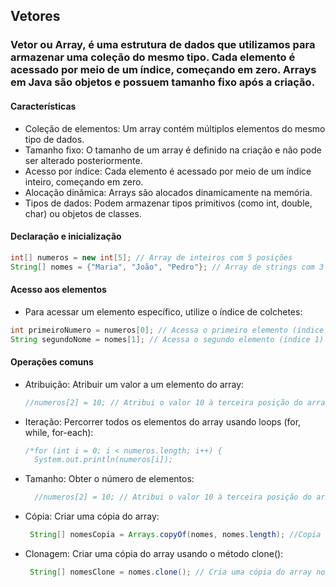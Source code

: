 ## Vetores

### Vetor ou Array, é uma estrutura de dados que utilizamos para armazenar uma coleção do mesmo tipo. Cada elemento é acessado por meio de um índice, começando em zero. Arrays em Java são objetos e possuem tamanho fixo após a criação.
#### Características
* Coleção de elementos: Um array contém múltiplos elementos do mesmo tipo de dados. 
* Tamanho fixo: O tamanho de um array é definido na criação e não pode ser alterado posteriormente. 
* Acesso por índice: Cada elemento é acessado por meio de um índice inteiro, começando em zero. 
* Alocação dinâmica: Arrays são alocados dinamicamente na memória. 
* Tipos de dados: Podem armazenar tipos primitivos (como int, double, char) ou objetos de classes. 

#### Declaração e inicialização
```java
int[] numeros = new int[5]; // Array de inteiros com 5 posições
String[] nomes = {"Maria", "João", "Pedro"}; // Array de strings com 3 elementos
```
#### Acesso aos elementos
* Para acessar um elemento específico, utilize o índice de colchetes:
```java
int primeiroNumero = numeros[0]; // Acessa o primeiro elemento (índice 0)
String segundoNome = nomes[1]; // Acessa o segundo elemento (índice 1)
```
#### Operações comuns
* Atribuição: Atribuir um valor a um elemento do array:
  ```java
  //numeros[2] = 10; // Atribui o valor 10 à terceira posição do array
    ```
* Iteração: Percorrer todos os elementos do array usando loops (for, while, for-each): 
  ```java
  /*for (int i = 0; i < numeros.length; i++) {
    System.out.println(numeros[i]);
  ```
* Tamanho: Obter o número de elementos:
  ```java
    //numeros[2] = 10; // Atribui o valor 10 à terceira posição do array
    ```
* Cópia: Criar uma cópia do array: 
  ```java
   String[] nomesCopia = Arrays.copyOf(nomes, nomes.length); //Copia o array nomes para nomesCopia
  ```
* Clonagem: Criar uma cópia do array usando o método clone(): 
  ```java
   String[] nomesClone = nomes.clone(); // Cria uma cópia do array nomes
  ```
  
